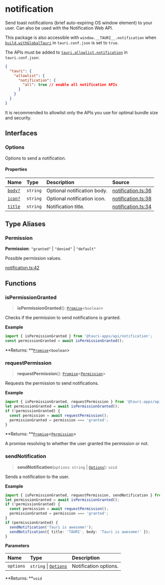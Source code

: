 # notification

Send toast notifications (brief auto-expiring OS window element) to your user.
Can also be used with the Notification Web API.

This package is also accessible with `window.__TAURI__.notification` when [`build.withGlobalTauri`](https://tauri.app/v1/api/config/#buildconfig.withglobaltauri) in `tauri.conf.json` is set to `true`.

The APIs must be added to [`tauri.allowlist.notification`](https://tauri.app/v1/api/config/#allowlistconfig.notification) in `tauri.conf.json`:
```json
{
  "tauri": {
    "allowlist": {
      "notification": {
        "all": true // enable all notification APIs
      }
    }
  }
}
```
It is recommended to allowlist only the APIs you use for optimal bundle size and security.

## Interfaces

### Options

Options to send a notification.

#### Properties

| Name | Type | Description | Source |
| :------ | :------ | :------ | :------ |
| <div class="anchor-with-padding" id="notification.Options.body"><a href="#notification.Options.body">`body?`</a></div> | `string` | Optional notification body. | [notification.ts:36](https://github.com/tauri-apps/tauri/blob/a5f2945d/tooling/api/src/notification.ts#L36) |
| <div class="anchor-with-padding" id="notification.Options.icon"><a href="#notification.Options.icon">`icon?`</a></div> | `string` | Optional notification icon. | [notification.ts:38](https://github.com/tauri-apps/tauri/blob/a5f2945d/tooling/api/src/notification.ts#L38) |
| <div class="anchor-with-padding" id="notification.Options.title"><a href="#notification.Options.title">`title`</a></div> | `string` | Notification title. | [notification.ts:34](https://github.com/tauri-apps/tauri/blob/a5f2945d/tooling/api/src/notification.ts#L34) |

## Type Aliases

### Permission

 **Permission**: `"granted"` \| `"denied"` \| `"default"`

Possible permission values.

[notification.ts:42](https://github.com/tauri-apps/tauri/blob/a5f2945d/tooling/api/src/notification.ts#L42)

## Functions

### isPermissionGranted

> **isPermissionGranted**(): [`Promise`]( https://developer.mozilla.org/en-US/docs/Web/JavaScript/Reference/Global_Objects/Promise )<`boolean`\>

Checks if the permission to send notifications is granted.

**Example**

```typescript
import { isPermissionGranted } from '@tauri-apps/api/notification';
const permissionGranted = await isPermissionGranted();
```

**Returns: **[`Promise`]( https://developer.mozilla.org/en-US/docs/Web/JavaScript/Reference/Global_Objects/Promise )<`boolean`\>

### requestPermission

> **requestPermission**(): [`Promise`]( https://developer.mozilla.org/en-US/docs/Web/JavaScript/Reference/Global_Objects/Promise )<[`Permission`](notification.md#permission)\>

Requests the permission to send notifications.

**Example**

```typescript
import { isPermissionGranted, requestPermission } from '@tauri-apps/api/notification';
let permissionGranted = await isPermissionGranted();
if (!permissionGranted) {
  const permission = await requestPermission();
  permissionGranted = permission === 'granted';
}
```

**Returns: **[`Promise`]( https://developer.mozilla.org/en-US/docs/Web/JavaScript/Reference/Global_Objects/Promise )<[`Permission`](notification.md#permission)\>

A promise resolving to whether the user granted the permission or not.

### sendNotification

> **sendNotification**(`options`: `string` \| [`Options`](notification.md#options)): `void`

Sends a notification to the user.

**Example**

```typescript
import { isPermissionGranted, requestPermission, sendNotification } from '@tauri-apps/api/notification';
let permissionGranted = await isPermissionGranted();
if (!permissionGranted) {
  const permission = await requestPermission();
  permissionGranted = permission === 'granted';
}
if (permissionGranted) {
  sendNotification('Tauri is awesome!');
  sendNotification({ title: 'TAURI', body: 'Tauri is awesome!' });
}
```

**Parameters**

| Name | Type | Description |
| :------ | :------ | :------ |
| `options` | `string` \| [`Options`](notification.md#options) | Notification options. |

**Returns: **`void`

